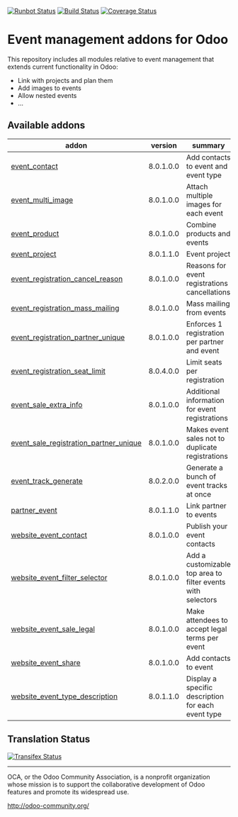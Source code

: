 [![Runbot Status](https://runbot.odoo-community.org/runbot/badge/flat/199/8.0.svg)](https://runbot.odoo-community.org/runbot/repo/github-com-oca-event-199)
[![Build Status](https://travis-ci.org/OCA/event.svg?branch=8.0)](https://travis-ci.org/OCA/event)
[![Coverage Status](https://coveralls.io/repos/OCA/event/badge.svg?branch=8.0)](https://coveralls.io/r/OCA/event?branch=8.0)

Event management addons for Odoo
================================

This repository includes all modules relative to event management that extends
current functionality in Odoo:

* Link with projects and plan them
* Add images to events
* Allow nested events
* ...

[//]: # (addons)
Available addons
----------------
addon | version | summary
--- | --- | ---
[event_contact](event_contact/) | 8.0.1.0.0 | Add contacts to event and event type
[event_multi_image](event_multi_image/) | 8.0.1.0.0 | Attach multiple images for each event
[event_product](event_product/) | 8.0.1.0.0 | Combine products and events
[event_project](event_project/) | 8.0.1.1.0 | Event project
[event_registration_cancel_reason](event_registration_cancel_reason/) | 8.0.1.0.0 | Reasons for event registrations cancellations
[event_registration_mass_mailing](event_registration_mass_mailing/) | 8.0.1.0.0 | Mass mailing from events
[event_registration_partner_unique](event_registration_partner_unique/) | 8.0.1.0.0 | Enforces 1 registration per partner and event
[event_registration_seat_limit](event_registration_seat_limit/) | 8.0.4.0.0 | Limit seats per registration
[event_sale_extra_info](event_sale_extra_info/) | 8.0.1.0.0 | Additional information for event registrations
[event_sale_registration_partner_unique](event_sale_registration_partner_unique/) | 8.0.1.0.0 | Makes event sales not to duplicate registrations
[event_track_generate](event_track_generate/) | 8.0.2.0.0 | Generate a bunch of event tracks at once
[partner_event](partner_event/) | 8.0.1.1.0 | Link partner to events
[website_event_contact](website_event_contact/) | 8.0.1.0.0 | Publish your event contacts
[website_event_filter_selector](website_event_filter_selector/) | 8.0.1.0.0 | Add a customizable top area to filter events with selectors
[website_event_sale_legal](website_event_sale_legal/) | 8.0.1.0.0 | Make attendees to accept legal terms per event
[website_event_share](website_event_share/) | 8.0.1.0.0 | Add contacts to event
[website_event_type_description](website_event_type_description/) | 8.0.1.1.0 | Display a specific description for each event type

[//]: # (end addons)

Translation Status
------------------
[![Transifex Status](https://www.transifex.com/projects/p/OCA-event-8-0/chart/image_png)](https://www.transifex.com/projects/p/event-8-0)

----

OCA, or the Odoo Community Association, is a nonprofit organization whose 
mission is to support the collaborative development of Odoo features and 
promote its widespread use.

http://odoo-community.org/
